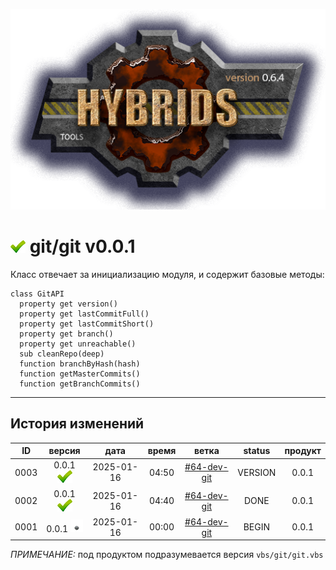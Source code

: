 [![logo](../../logo.png)](../../docs.md "documentation") 

[M]: ../git.md               "родитель"
[P]: ../../icons/progress.png  "в процессе..."
[S]: ../../icons/success.png   "ошибок не обнаружено"
[E]: ../../icons/empty.png     "нет данных"

[![S]][M] git/git v0.0.1
========================
Класс отвечает за инициализацию модуля, и содержит базовые методы:  
```
class GitAPI
  property get version()
  property get lastCommitFull()
  property get lastCommitShort()
  property get branch()
  property get unreachable()
  sub cleanRepo(deep)
  function branchByHash(hash)
  function getMasterCommits()
  function getBranchCommits()
```

--------------------------------------------------------------------------------

История изменений 
-----------------

| **ID** |      версия     |    дата    | время |     ветка     | status  | продукт |  
|:------:|:---------------:|:----------:|:-----:|:-------------:|:-------:|:-------:|  
|  0003  | 0.0.1 [![S]][M] | 2025-01-16 | 04:50 | [#64-dev-git] | VERSION |  0.0.1  |  
|  0002  | 0.0.1 [![S]][M] | 2025-01-16 | 04:40 | [#64-dev-git] |  DONE   |  0.0.1  |  
|  0001  | 0.0.1 [![E]][M] | 2025-01-16 | 00:00 | [#64-dev-git] |  BEGIN  |  0.0.1  |  

*ПРИМЕЧАНИЕ:* под продуктом подразумевается версия `vbs/git/git.vbs`  

[#64-dev-git]:   ../../history.md#-v064-dev
